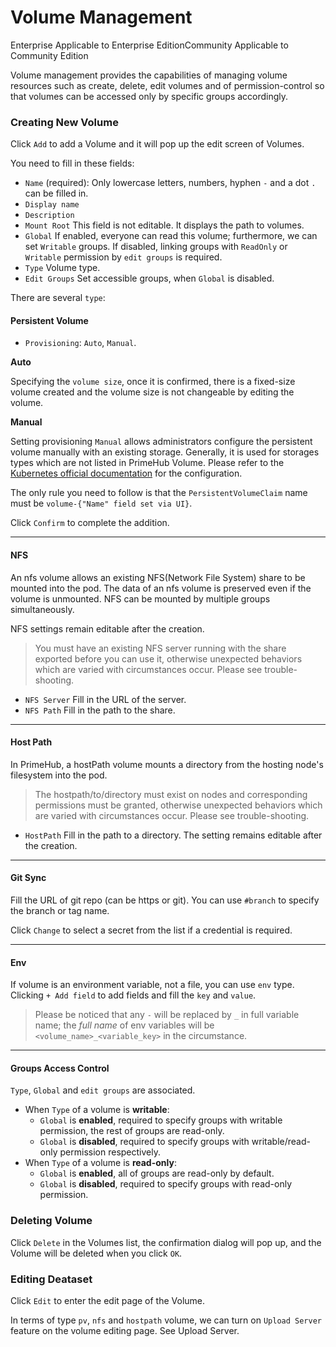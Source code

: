 # Volume Management

Enterprise Applicable to Enterprise EditionCommunity Applicable to Community Edition

Volume management provides the capabilities of managing volume resources such as create, delete, edit volumes and of permission-control so that volumes can be accessed only by specific groups accordingly.

### Creating New Volume

Click `Add` to add a Volume and it will pop up the edit screen of Volumes.

You need to fill in these fields:

* `Name` (required): Only lowercase letters, numbers, hyphen `-` and a dot `.` can be filled in.
* `Display name`
* `Description`
* `Mount Root` This field is not editable. It displays the path to volumes.
* `Global` If enabled, everyone can read this volume; furthermore, we can set `Writable` groups. If disabled, linking groups with `ReadOnly` or `Writable` permission by `edit groups` is required.
* `Type` Volume type.
* `Edit Groups` Set accessible groups, when `Global` is disabled.

There are several `type`:

#### Persistent Volume

* `Provisioning`: `Auto`, `Manual`.

**Auto**

Specifying the `volume size`, once it is confirmed, there is a fixed-size volume created and the volume size is not changeable by editing the volume.

**Manual**

Setting provisioning `Manual` allows administrators configure the persistent volume manually with an existing storage. Generally, it is used for storages types which are not listed in PrimeHub Volume. Please refer to the [Kubernetes official documentation](https://kubernetes.io/docs/concepts/storage/persistent-datasets/) for the configuration.

The only rule you need to follow is that the `PersistentVolumeClaim` name must be `volume-{"Name" field set via UI}`.

Click `Confirm` to complete the addition.

***

#### NFS

An nfs volume allows an existing NFS(Network File System) share to be mounted into the pod. The data of an nfs volume is preserved even if the volume is unmounted. NFS can be mounted by multiple groups simultaneously.

NFS settings remain editable after the creation.

> You must have an existing NFS server running with the share exported before you can use it, otherwise unexpected behaviors which are varied with circumstances occur. Please see trouble-shooting.

* `NFS Server` Fill in the URL of the server.
* `NFS Path` Fill in the path to the share.

***

#### Host Path

In PrimeHub, a hostPath volume mounts a directory from the hosting node's filesystem into the pod.

> The hostpath/to/directory must exist on nodes and corresponding permissions must be granted, otherwise unexpected behaviors which are varied with circumstances occur. Please see trouble-shooting.

* `HostPath` Fill in the path to a directory. The setting remains editable after the creation.

***

#### Git Sync

Fill the URL of git repo (can be https or git). You can use `#branch` to specify the branch or tag name.

Click `Change` to select a secret from the list if a credential is required.

***

#### Env

If volume is an environment variable, not a file, you can use `env` type. Clicking `+ Add field` to add fields and fill the `key` and `value`.

> Please be noticed that any `-` will be replaced by `_` in full variable name; the _full name_ of env variables will be `<volume_name>_<variable_key>` in the circumstance.

***

#### Groups Access Control

`Type`, `Global` and `edit groups` are associated.

* When `Type` of a volume is **writable**:
  * `Global` is **enabled**, required to specify groups with writable permission, the rest of groups are read-only.
  * `Global` is **disabled**, required to specify groups with writable/read-only permission respectively.
* When `Type` of a volume is **read-only**:
  * `Global` is **enabled**, all of groups are read-only by default.
  * `Global` is **disabled**, required to specify groups with read-only permission.

### Deleting Volume

Click `Delete` in the Volumes list, the confirmation dialog will pop up, and the Volume will be deleted when you click `OK`.

### Editing Deataset

Click `Edit` to enter the edit page of the Volume.

In terms of type `pv`, `nfs` and `hostpath` volume, we can turn on `Upload Server` feature on the volume editing page. See Upload Server.
